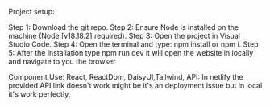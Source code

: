 Project setup:

Step 1: Download the git repo.
Step 2: Ensure Node is installed on the machine (Node [v18.18.2] required).
Step 3: Open the project in Visual Studio Code.
Step 4: Open the terminal and type: npm install or npm i.
Step 5: After the installation type npm run dev it will open the website in locally and navigate to you the browser

Component Use: React, ReactDom, DaisyUI,Tailwind, API: In netlify the provided API link doesn't work might be it's an deployment issue but in local it's work perfectly.